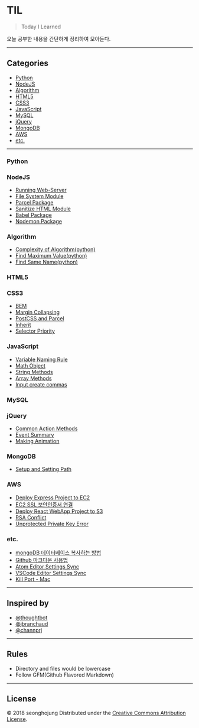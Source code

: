 # TIL
> Today I Learned

오늘 공부한 내용을 간단하게 정리하여 모아둔다.

---

## Categories
* [Python](#python)
* [NodeJS](#nodejs)
* [Algorithm](#algorithm)
* [HTML5](#html5)
* [CSS3](#css3)
* [JavaScript](#javascript)
* [MySQL](#mysql)
* [jQuery](#jqeury)
* [MongoDB](#mongodb)
* [AWS](#AWS)
* [etc.](#etc)

---

### Python

### NodeJS

- [Running Web-Server](nodejs/running-webserver.md)
- [File System Module](nodejs/file-system-module.md)
- [Parcel Package](nodejs/parcel.md)
- [Sanitize HTML Module](nodejs/sanitize-html.md)
- [Babel Package](nodejs/babel.md)
- [Nodemon Package](nodejs/nodemon.md)

### Algorithm

- [Complexity of Algorithm(python)](algorithm/complexity-of-algorithm.md)
- [Find Maximum Value(python)](algorithm/find-maximum-value.md)
- [Find Same Name(python)](algorithm/find-same-name.md)

### HTML5

### CSS3

- [BEM](css3/BEM.md)
- [Margin Collapsing](css3/margin-collapsing.md)
- [PostCSS and Parcel](css3/postcss-and-parcel.md)
- [Inherit](css3/inherit.md)
- [Selector Priority](css3/selector-priority.md)

### JavaScript

- [Variable Naming Rule](javascript/variable-naming-rule.md)
- [Math Object](javascript/math-object.md)
- [String Methods](javascript/string-methods.md)
- [Array Methods](javascript/array-methods.md)
- [Input create commas](javascript/input-comma-create.js)

### MySQL

### jQuery

- [Common Action Methods](jquery/action-method.md)
- [Event Summary](jquery/event-summary.md)
- [Making Animation](jquery/making-animation.md)

### MongoDB

- [Setup and Setting Path](mongodb/setup-and-setting-path.md)

### AWS

- [Deploy Express Project to EC2](aws/deploy-express-project.md)
- [EC2 SSL 보안인증서 연결](aws/SSL.md)
- [Deploy React WebApp Project to S3](aws/react-deploy-s3.md)
- [RSA Conflict](aws/rsa-conflict.md)
- [Unprotected Private Key Error](aws/unprotected-private-key-file-error.md)

### etc.

- [mongoDB 데이터베이스 복사하는 방법](etc/mongodb-dump-restore.md)
- [Github 마크다운 사용법](etc/mark-down.md)
- [Atom Editor Settings Sync](etc/atom-settings-sync.md)
- [VSCode Editor Settings Sync](etc/vscode-settings-sync.md)
- [Kill Port - Mac](etc/kill-port.md)

---

## Inspired by

* [@thoughtbot](https://github.com/thoughtbot/til)
* [@jbranchaud](https://github.com/jbranchaud/til)
* [@channprj](https://github.com/channprj/til)

---

## Rules
* Directory and files would be lowercase
* Follow GFM(Github Flavored Markdown)

---

## License

© 2018 seonghojung
Distributed under the [Creative Commons Attribution License][license].

[license]: http://creativecommons.org/licenses/by/3.0/

